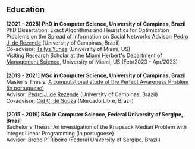 
<h2 style="margin-top:50px;"> Education </h2>

<div>
<strong>[2021 - 2025] PhD in Computer Science, University of Campinas, Brazil</strong><br>
 PhD Dissertation: Exact Algorithms and Heuristics for Optimization Problems on the Spread of Information on Social Networks
 Advisor: <a href="https://www.ic.unicamp.br/~rezende/" target="_blank"> Pedro J. de Rezende</a> (University of Campinas, Brazil)<br>
 Co-advisor: <a href="https://thyunes.github.io/" target="_blank"> Tallys Yunes</a> (University of Miami, US)<br>
 Visiting Research Scholar at the <a href="https://www.herbert.miami.edu/faculty-research/academic-departments/management-science/index.html" target="_blank"> Miami Herbert's Department of Management Science</a>, University of Miami, US (Feb/2023 - Apr/2023)
</div>

<div style="margin-top:20px;">
<strong>[2019 - 2021] MSc in Computer Science, University of Campinas, Brazil</strong><br>
 Master's Thesis: <a href="https://hdl.handle.net/20.500.12733/1641217" target="_blank"> A computational study of the Perfect Awareness Problem (in portuguese)</a><br>
 Advisor: <a href="https://www.ic.unicamp.br/~rezende/" target="_blank"> Pedro J. de Rezende</a> (University of Campinas, Brazil)<br>
 Co-advisor: <a href="https://www.ic.unicamp.br/~cid/" target="_blank"> Cid C. de Souza</a> (Mercado Libre, Brazil)<br>
</div>

<div style="margin-top:20px;">
<strong>[2015 - 2019] BSc in Computer Science, Federal University of Sergipe, Brazil</strong><br>
Bachelor's Thesis: An investigation of the Knapsack Median Problem with Integer Linear Programming (in portuguese)<br>
Advisor: <a href="https://lattes.cnpq.br/4874119345201234" target="_blank"> Breno P. Ribeiro</a> (Federal University of Sergipe, Brazil)
</div>